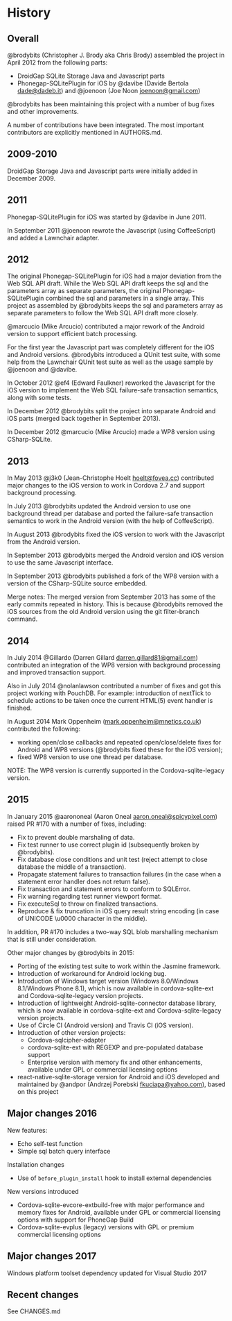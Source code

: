 # History

## Overall

@brodybits (Christopher J. Brody aka Chris Brody) assembled the project in April 2012
from the following parts:

-   DroidGap SQLite Storage Java and Javascript parts
-   Phonegap-SQLitePlugin for iOS by @davibe (Davide Bertola <dade@dadeb.it>) and
    @joenoon (Joe Noon <joenoon@gmail.com>)

@brodybits has been maintaining this project with a number of bug fixes and other improvements.

A number of contributions have been integrated. The most important contributors are explicitly
mentioned in AUTHORS.md.

## 2009-2010

DroidGap Storage Java and Javascript parts were initially added in December 2009.

## 2011

Phonegap-SQLitePlugin for iOS was started by @davibe in June 2011.

In September 2011 @joenoon rewrote the Javascript (using CoffeeScript) and added a
Lawnchair adapter.

## 2012

The original Phonegap-SQLitePlugin for iOS had a major deviation from the Web SQL API draft.
While the Web SQL API draft keeps the sql and the parameters array as separate parameters,
the original Phonegap-SQLitePlugin combined the sql and parameters in a single array.
This project as assembled by @brodybits keeps the sql and parameters array as separate
parameters to follow the Web SQL API draft more closely.

@marcucio (Mike Arcucio) contributed a major rework of the Android version to support
efficient batch processing.

For the first year the Javascript part was completely different for the iOS and
Android versions. @brodybits introduced a QUnit test suite, with some help from
the Lawnchair QUnit test suite as well as the usage sample by @joenoon and @davibe.

In October 2012 @ef4 (Edward Faulkner) reworked the Javascript for the iOS version
to implement the Web SQL failure-safe transaction semantics, along with some tests.

In December 2012 @brodybits split the project into separate Android and iOS parts
(merged back together in September 2013).

In December 2012 @marcucio (Mike Arcucio) made a WP8 version using CSharp-SQLite.

## 2013

In May 2013 @j3k0 (Jean-Christophe Hoelt <hoelt@fovea.cc>) contributed major changes
to the iOS version to work in Cordova 2.7 and support background processing.

In July 2013 @brodybits updated the Android version to use one background thread
per database and ported the failure-safe transaction semantics to work in the
Android version (with the help of CoffeeScript).

In August 2013 @brodybits fixed the iOS version to work with the Javascript from
the Android version.

In September 2013 @brodybits merged the Android version and iOS version to use the
same Javascript interface.

In September 2013 @brodybits published a fork of the WP8 version with a version
of the CSharp-SQLite source embedded.

Merge notes: The merged version from September 2013 has some of the early commits
repeated in history. This is because @brodybits removed the iOS sources from the
old Android version using the git filter-branch command.

## 2014

In July 2014 @Gillardo (Darren Gillard <darren.gillard81@gmail.com>) contributed an integration
of the WP8 version with background processing and improved transaction support.

Also in July 2014 @nolanlawson contributed a number of fixes and got this project
working with PouchDB. For example: introduction of nextTick to schedule actions to be taken
once the current HTML(5) event handler is finished.

In August 2014 Mark Oppenheim (<mark.oppenheim@mnetics.co.uk>) contributed the following:

-   working open/close callbacks and repeated open/close/delete fixes for Android and WP8 versions
    (@brodybits fixed these for the iOS version);
-   fixed WP8 version to use one thread per database.

NOTE: The WP8 version is currently supported in the Cordova-sqlite-legacy version.

## 2015

In January 2015 @aarononeal (Aaron Oneal <aaron.oneal@spicypixel.com>) raised PR #170 with a
number of fixes, including:

-   Fix to prevent double marshaling of data.
-   Fix test runner to use correct plugin id (subsequently broken by @brodybits).
-   Fix database close conditions and unit test (reject attempt to close database
    the middle of a transaction).
-   Propagate statement failures to transaction failures (in the case when a
    statement error handler does not return false).
-   Fix transaction and statement errors to conform to SQLError.
-   Fix warning regarding test runner viewport format.
-   Fix executeSql to throw on finalized transactions.
-   Reproduce & fix truncation in iOS query result string encoding
    (in case of UNICODE \u0000 character in the middle).

In addition, PR #170 includes a two-way SQL blob marshalling mechanism that is still under
consideration.

Other major changes by @brodybits in 2015:

-   Porting of the existing test suite to work within the Jasmine framework.
-   Introduction of workaround for Android locking bug.
-   Introduction of Windows target version (Windows 8.0/Windows 8.1/Windows Phone 8.1),
    which is now available in cordova-sqlite-ext and Cordova-sqlite-legacy version projects.
-   Introduction of lightweight Android-sqlite-connector database library, which is
    now available in cordova-sqlite-ext and Cordova-sqlite-legacy version projects.
-   Use of Circle CI (Android version) and Travis CI (iOS version).
-   Introduction of other version projects:
    -   Cordova-sqlcipher-adapter
    -   cordova-sqlite-ext with REGEXP and pre-populated database support
    -   Enterprise version with memory fix and other enhancements,
        available under GPL or commercial licensing options
-   react-native-sqlite-storage version for Android and iOS developed and maintained
    by @andpor (Andrzej Porebski <fkuciapa@yahoo.com>), based on this project

## Major changes 2016

New features:

-   Echo self-test function
-   Simple sql batch query interface

Installation changes

-   Use of `before_plugin_install` hook to install external dependencies

New versions introduced

-   Cordova-sqlite-evcore-extbuild-free with major performance and memory fixes for Android,
    available under GPL or commercial licensing options with support for PhoneGap Build
-   Cordova-sqlite-evplus (legacy) versions with GPL or premium commercial licensing options

## Major changes 2017

Windows platform toolset dependency updated for Visual Studio 2017

## Recent changes

See CHANGES.md
